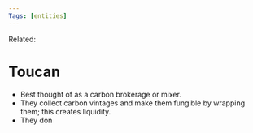 ```yaml
---
Tags: [entities]
---
```

Related:
# Toucan
- Best thought of as a carbon brokerage or mixer.
- They collect carbon vintages and make them fungible by wrapping them; this creates liquidity.
- They don 
